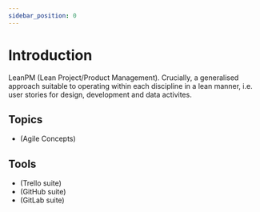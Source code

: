 ```yaml
---
sidebar_position: 0
---
```


# Introduction

LeanPM (Lean Project/Product Management). Crucially, a generalised approach suitable to operating within each discipline in a lean manner, i.e. user stories for design, development and data activites.

## Topics

- (Agile Concepts)

## Tools

- (Trello suite)
- (GitHub suite)
- (GitLab suite)
